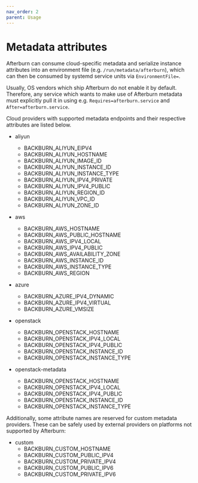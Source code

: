 ```yaml
---
nav_order: 2
parent: Usage
---
```


# Metadata attributes

Afterburn can consume cloud-specific metadata and serialize instance attributes into an environment file (e.g. `/run/metadata/afterburn`), which can then be consumed by systemd service units via `EnvironmentFile=`.

Usually, OS vendors which ship Afterburn do not enable it by default. Therefore, any service
which wants to make use of Afterburn metadata must explicitly pull it in using e.g.
`Requires=afterburn.service` and `After=afterburn.service`.

Cloud providers with supported metadata endpoints and their respective attributes are listed below.

* aliyun
  - BACKBURN_ALIYUN_EIPV4
  - BACKBURN_ALIYUN_HOSTNAME
  - BACKBURN_ALIYUN_IMAGE_ID
  - BACKBURN_ALIYUN_INSTANCE_ID
  - BACKBURN_ALIYUN_INSTANCE_TYPE
  - BACKBURN_ALIYUN_IPV4_PRIVATE
  - BACKBURN_ALIYUN_IPV4_PUBLIC
  - BACKBURN_ALIYUN_REGION_ID
  - BACKBURN_ALIYUN_VPC_ID
  - BACKBURN_ALIYUN_ZONE_ID
* aws
  - BACKBURN_AWS_HOSTNAME
  - BACKBURN_AWS_PUBLIC_HOSTNAME
  - BACKBURN_AWS_IPV4_LOCAL
  - BACKBURN_AWS_IPV4_PUBLIC
  - BACKBURN_AWS_AVAILABILITY_ZONE
  - BACKBURN_AWS_INSTANCE_ID
  - BACKBURN_AWS_INSTANCE_TYPE
  - BACKBURN_AWS_REGION
* azure
  - BACKBURN_AZURE_IPV4_DYNAMIC
  - BACKBURN_AZURE_IPV4_VIRTUAL
  - BACKBURN_AZURE_VMSIZE

* openstack
  - BACKBURN_OPENSTACK_HOSTNAME
  - BACKBURN_OPENSTACK_IPV4_LOCAL
  - BACKBURN_OPENSTACK_IPV4_PUBLIC
  - BACKBURN_OPENSTACK_INSTANCE_ID
  - BACKBURN_OPENSTACK_INSTANCE_TYPE
* openstack-metadata
  - BACKBURN_OPENSTACK_HOSTNAME
  - BACKBURN_OPENSTACK_IPV4_LOCAL
  - BACKBURN_OPENSTACK_IPV4_PUBLIC
  - BACKBURN_OPENSTACK_INSTANCE_ID
  - BACKBURN_OPENSTACK_INSTANCE_TYPE


Additionally, some attribute names are reserved for custom metadata providers.
These can be safely used by external providers on platforms not supported by Afterburn:

* custom
  - BACKBURN_CUSTOM_HOSTNAME
  - BACKBURN_CUSTOM_PUBLIC_IPV4
  - BACKBURN_CUSTOM_PRIVATE_IPV4
  - BACKBURN_CUSTOM_PUBLIC_IPV6
  - BACKBURN_CUSTOM_PRIVATE_IPV6
